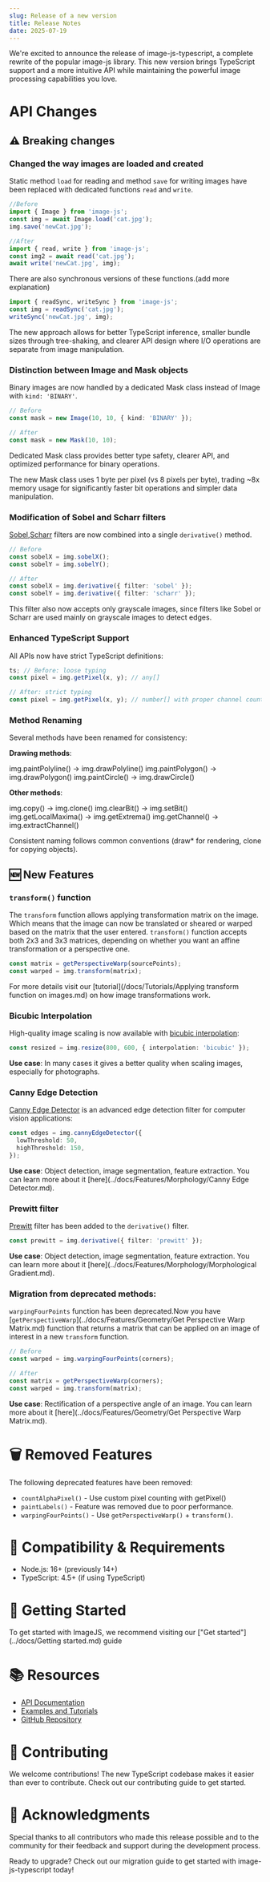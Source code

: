 ```yaml
---
slug: Release of a new version
title: Release Notes
date: 2025-07-19
---
```


We're excited to announce the release of image-js-typescript, a complete rewrite of the popular image-js library. This new version brings TypeScript support and a more intuitive API while maintaining the powerful image processing capabilities you love.

<!--- truncate --->

# API Changes

## ⚠️ Breaking changes

### Changed the way images are loaded and created

Static method `load` for reading and method `save` for writing images have been replaced with dedicated functions `read` and `write`.

```ts
//Before
import { Image } from 'image-js';
const img = await Image.load('cat.jpg');
img.save('newCat.jpg');
```

```ts
//After
import { read, write } from 'image-js';
const img2 = await read('cat.jpg');
await write('newCat.jpg', img);
```

There are also synchronous versions of these functions.(add more explanation)

```ts
import { readSync, writeSync } from 'image-js';
const img = readSync('cat.jpg');
writeSync('newCat.jpg', img);
```

The new approach allows for better TypeScript inference, smaller bundle sizes through tree-shaking, and clearer API design where I/O operations are separate from image manipulation.

### Distinction between Image and Mask objects

Binary images are now handled by a dedicated Mask class instead of Image with `kind: 'BINARY'`.

```ts
// Before
const mask = new Image(10, 10, { kind: 'BINARY' });
```

```ts
// After
const mask = new Mask(10, 10);
```

Dedicated Mask class provides better type safety, clearer API, and optimized performance for binary operations.

The new Mask class uses 1 byte per pixel (vs 8 pixels per byte), trading ~8x memory usage for significantly faster bit operations and simpler data manipulation.

### Modification of Sobel and Scharr filters

[Sobel](https://en.wikipedia.org/wiki/Sobel_operator),[Scharr](https://en.wikipedia.org/wiki/Sobel_operator#Alternative_operators) filters are now combined into a single `derivative()` method.

```ts
// Before
const sobelX = img.sobelX();
const sobelY = img.sobelY();

// After
const sobelX = img.derivative({ filter: 'sobel' });
const sobelY = img.derivative({ filter: 'scharr' });
```

This filter also now accepts only grayscale images, since filters like Sobel or Scharr are used mainly on grayscale images to detect edges.

### Enhanced TypeScript Support

All APIs now have strict TypeScript definitions:

```ts
ts; // Before: loose typing
const pixel = img.getPixel(x, y); // any[]

// After: strict typing
const pixel = img.getPixel(x, y); // number[] with proper channel count
```

### Method Renaming

Several methods have been renamed for consistency:

**Drawing methods**:

img.paintPolyline() → img.drawPolyline()
img.paintPolygon() → img.drawPolygon()
img.paintCircle() → img.drawCircle()

**Other methods**:

img.copy() → img.clone()
img.clearBit() → img.setBit()
img.getLocalMaxima() → img.getExtrema()
img.getChannel() → img.extractChannel()

Consistent naming follows common conventions (draw\* for rendering, clone for copying objects).

## 🆕 New Features

### `transform()` function

The `transform` function allows applying transformation matrix on the image. Which means that the image can now be translated or sheared or warped based on the matrix that the user entered. `transform()` function accepts both 2x3 and 3x3 matrices, depending on whether you want an affine transformation or a perspective one.

```ts
const matrix = getPerspectiveWarp(sourcePoints);
const warped = img.transform(matrix);
```

For more details visit our [tutorial](/docs/Tutorials/Applying transform function on images.md) on how image transformations work.

### Bicubic Interpolation

High-quality image scaling is now available with [bicubic interpolation](https://en.wikipedia.org/wiki/Bicubic_interpolation):

```ts
const resized = img.resize(800, 600, { interpolation: 'bicubic' });
```

**Use case**: In many cases it gives a better quality when scaling images, especially for photographs.

### Canny Edge Detection

[Canny Edge Detector](https://en.wikipedia.org/wiki/Canny_edge_detector.md) is an advanced edge detection filter for computer vision applications:

```ts
const edges = img.cannyEdgeDetector({
  lowThreshold: 50,
  highThreshold: 150,
});
```

**Use case**: Object detection, image segmentation, feature extraction. You can learn more about it [here](../docs/Features/Morphology/Canny Edge Detector.md).

### Prewitt filter

[Prewitt](https://en.wikipedia.org/wiki/Prewitt_operator) filter has been added to the `derivative()` filter.

```ts
const prewitt = img.derivative({ filter: 'prewitt' });
```

**Use case**: Object detection, image segmentation, feature extraction. You can learn more about it [here](../docs/Features/Morphology/Morphological Gradient.md).

### Migration from deprecated methods:

`warpingFourPoints` function has been deprecated.Now you have [`getPerspectiveWarp`](../docs/Features/Geometry/Get Perspective Warp Matrix.md) function that returns a matrix that can be applied on an image of interest in a new `transform` function.

```ts
// Before
const warped = img.warpingFourPoints(corners);

// After
const matrix = getPerspectiveWarp(corners);
const warped = img.transform(matrix);
```

**Use case**: Rectification of a perspective angle of an image. You can learn more about it [here](../docs/Features/Geometry/Get Perspective Warp Matrix.md).

# 🗑️ Removed Features

The following deprecated features have been removed:

- `countAlphaPixel()` - Use custom pixel counting with getPixel()
- `paintLabels()` - Feature was removed due to poor performance.
- `warpingFourPoints()` - Use `getPerspectiveWarp()` + `transform()`.

# 🔧 Compatibility & Requirements

- Node.js: 16+ (previously 14+)
- TypeScript: 4.5+ (if using TypeScript)

# 🚀 Getting Started

To get started with ImageJS, we recommend visiting our [\"Get started\"](../docs/Getting started.md) guide

# 📚 Resources

- [API Documentation](https://image-js.github.io/image-js-typescript/)
- [Examples and Tutorials](https://image-js-docs.pages.dev/)
- [GitHub Repository](https://github.com/image-js/image-js-typescript)

# 🤝 Contributing

We welcome contributions! The new TypeScript codebase makes it easier than ever to contribute. Check out our contributing guide to get started.

# 🙏 Acknowledgments

Special thanks to all contributors who made this release possible and to the community for their feedback and support during the development process.

Ready to upgrade? Check out our migration guide to get started with image-js-typescript today!
